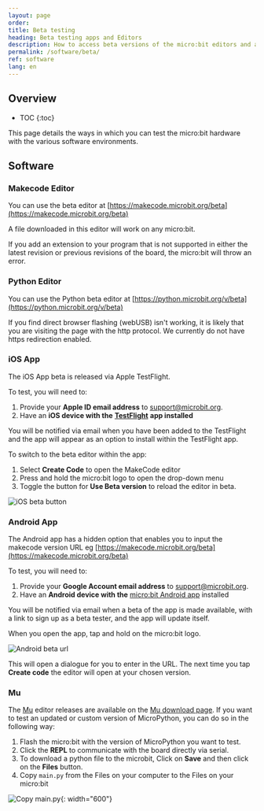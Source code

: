 ```yaml
---
layout: page
order:
title: Beta testing
heading: Beta testing apps and Editors  
description: How to access beta versions of the micro:bit editors and apps
permalink: /software/beta/
ref: software
lang: en
---
```

## Overview

* TOC
{:toc}

This page details the ways in which you can test the micro:bit hardware with the various software environments.

## Software

### Makecode Editor

You can use the beta editor at [https://makecode.microbit.org/beta](https://makecode.microbit.org/beta)

A file downloaded in this editor will work on any micro:bit.

If you add an extension to your program that is not supported in either the latest revision or previous revisions of the board, the micro:bit will throw an error.

### Python Editor

You can use the Python beta editor at [https://python.microbit.org/v/beta](https://python.microbit.org/v/beta)

If you find direct browser flashing (webUSB) isn't working, it is likely that you are visiting the page with the http protocol. We currently do not have https redirection enabled.

### iOS App

The iOS App beta is released via Apple TestFlight.

To test, you will need to:

1. Provide your **Apple ID email address** to support@microbit.org.
2. Have an **iOS device with the** [**TestFlight**](https://testflight.apple.com/) **app installed**

You will be notified via email when you have been added to the TestFlight and the app will appear as an option to install within the TestFlight app.

To switch to the beta editor within the app:

1. Select **Create Code** to open the MakeCode editor
2. Press and hold the micro:bit logo to open the drop-down menu
3. Toggle the button for **Use Beta version** to reload the editor in beta.

![iOS beta button](/docs/software/assets/ios-beta-button.png)

### Android App

The Android app has a hidden option that enables you to input the makecode version URL eg  [https://makecode.microbit.org/beta](https://makecode.microbit.org/beta)

To test, you will need to:

1. Provide your **Google Account email address** to support@microbit.org.
2. Have an **Android device with the** [micro:bit Android app](https://play.google.com/store/apps/details?id=com.samsung.microbit) installed

You will be notified via email when a beta of the app is made available, with a link to sign up as a beta tester, and the app will update itself.

When you open the app, tap and hold on the micro:bit logo.

![Android beta url](/docs/software/assets/android-beta-url.png)

This will open a dialogue for you to enter in the URL. The next time you tap **Create code** the editor will open at your chosen version.

### Mu

The [Mu](https://codewith.mu/) editor releases are available on the [Mu download page](https://codewith.mu/en/download). If you want to test an updated or custom version of MicroPython, you can do so in the following way:

1. Flash the micro:bit with the version of MicroPython you want to test.
2. Click the **REPL** to communicate with the board directly via serial.
3. To download a python file to the microbit, Click on **Save** and then click on the **Files** button.
4. Copy `main.py` from the Files on your computer to the Files on your micro:bit

![Copy main.py](/docs/latest-revision/assets/copy-main-py-mu.gif){: width="600"}

